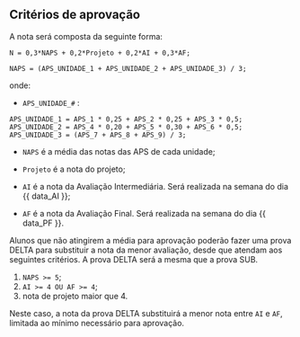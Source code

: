 <style>
section.progress-section.show {
    width: 1024px;
}


section.progress-section.show iframe {
    width: 100%;
    height: 80vh;
}

</style>

## Critérios de aprovação

A nota será composta da seguinte forma:

```
N = 0,3*NAPS + 0,2*Projeto + 0,2*AI + 0,3*AF;

NAPS = (APS_UNIDADE_1 + APS_UNIDADE_2 + APS_UNIDADE_3) / 3;
```
onde:

* `APS_UNIDADE_#` :
```
APS_UNIDADE_1 = APS_1 * 0,25 + APS_2 * 0,25 + APS_3 * 0,5;
APS_UNIDADE_2 = APS_4 * 0,20 + APS_5 * 0,30 + APS_6 * 0,5;
APS_UNIDADE_3 = (APS_7 + APS_8 + APS_9) / 3;
```

* `NAPS` é a média das notas das APS de cada unidade;

* `Projeto` é a nota do projeto;

* `AI` é a nota da Avaliação Intermediária. Será realizada na semana do dia {{ data_AI }};

* `AF` é a nota da Avaliação Final. Será realizada na semana do dia {{ data_PF }}.

Alunos que não atingirem a média para aprovação poderão fazer uma prova DELTA para substituir a nota da menor avaliação, desde que atendam aos seguintes critérios. A prova DELTA será a mesma que a prova SUB.

1. `NAPS >= 5`;
2. `AI >= 4 OU AF >= 4`;
3. nota de projeto maior que 4.

Neste caso, a nota da prova DELTA substituirá a menor nota entre `AI` e `AF`, limitada ao mínimo necessário para aprovação.


